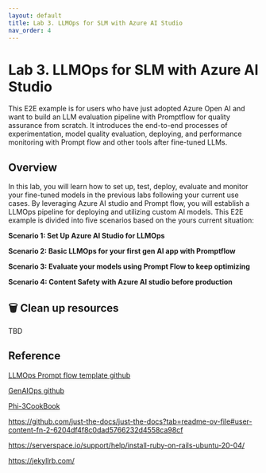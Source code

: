```yaml
---
layout: default
title: Lab 3. LLMOps for SLM with Azure AI Studio
nav_order: 4
---
```


# Lab 3. LLMOps for SLM with Azure AI Studio

This E2E example is for users who have just adopted Azure Open AI and want to build an LLM evaluation pipeline with Promptflow for quality assurance from scratch. It introduces the end-to-end processes of experimentation, model quality evaluation, deploying, and performance monitoring with Prompt flow and other tools after fine-tuned LLMs.

## Overview

In this lab, you will learn how to set up, test, deploy, evaluate and monitor your fine-tuned models in the previous labs following your current use cases. By leveraging Azure AI studio and Prompt flow, you will establish a LLMOps pipeline for deploying and utilizing custom AI models. This E2E example is divided into five scenarios based on the yours current situation:

**Scenario 1: Set Up Azure AI Studio for LLMOps**

**Scenario 2: Basic LLMOps for your first gen AI app with Promptflow**

**Scenario 3: Evaluate your models using Prompt Flow to keep optimizing**

**Scenario 4: Content Safety with Azure AI studio before production** ​

[//]: # (**Scenario 5: Attach Azure API management and Azure Monitor for reliability and monitoring TBD**)

[//]: # (**Scenario 6: Service Benchmark and optimization**)

[//]: # (**Bonus track: Prompt flow Best Practices**)

[//]: # (**TODO: Automately translate all contents in Korean using Jekyll**)

[//]: # (**Bonus track: Create Local LangChain project using a CLI version of​ Prompt flow**)

## 🗑️ Clean up resources
TBD

## Reference
[LLMOps Prompt flow template github](https://github.com/microsoft/llmops-promptflow-template) 

[GenAIOps github](https://github.com/Azure/GenAIOps)

[Phi-3CookBook](https://github.com/microsoft/Phi-3CookBook?wt.mc_id=studentamb_279723)

https://github.com/just-the-docs/just-the-docs?tab=readme-ov-file#user-content-fn-2-6204df4f8c0dad5766232d4558ca98cf 

https://serverspace.io/support/help/install-ruby-on-rails-ubuntu-20-04/ 

https://jekyllrb.com/ 

[//]: # (bundle exec jekyll serve, ctrl+c)
